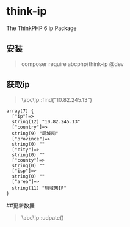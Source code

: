 # think-ip
The ThinkPHP 6 ip Package

## 安装
> composer require abcphp/think-ip @dev

## 获取ip
> \abc\Ip::find("10.82.245.13")

```
array(7) {
  ["ip"]=>
  string(12) "10.82.245.13"
  ["country"]=>
  string(9) "局域网"
  ["province"]=>
  string(0) ""
  ["city"]=>
  string(0) ""
  ["county"]=>
  string(0) ""
  ["isp"]=>
  string(0) ""
  ["area"]=>
  string(11) "局域网IP"
}
```

##更新数据
> \abc\Ip::udpate()